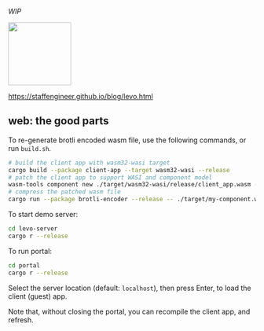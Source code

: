 _WIP_

<img src="https://raw.githubusercontent.com/velostudio/levo/main/levo.png" width="128" />

https://staffengineer.github.io/blog/levo.html

## web: the good parts

To re-generate brotli encoded wasm file, use the following commands, or run `build.sh`.

```bash
# build the client app with wasm32-wasi target
cargo build --package client-app --target wasm32-wasi --release
# patch the client app to support WASI and component model
wasm-tools component new ./target/wasm32-wasi/release/client_app.wasm -o ./target/my-component.wasm --adapt ./client-app/wasi_snapshot_preview1.reactor.wasm
# compress the patched wasm file
cargo run --package brotli-encoder --release -- ./target/my-component.wasm ./levo-server/my-component-wasm.br
```

To start demo server:

```bash
cd levo-server
cargo r --release
```

To run portal:

```bash
cd portal
cargo r --release
```

Select the server location (default: `localhost`), then press Enter, to load the client (guest) app.

Note that, without closing the portal, you can recompile the client app, and refresh.
